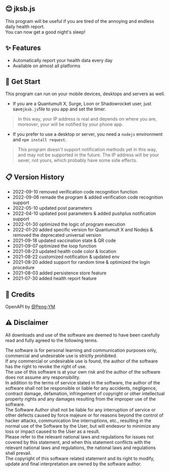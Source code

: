 ## 😊 jksb.js
This program will be useful if you are tired of the annoying and endless daily health report.  
You can now get a good night's sleep!

## ✨ Features
- Automatically report your health data every day
- Available on almost all platforms

## 🔔 Get Start
This program can run on your mobile devices, desktops and servers as well.  
- If you are a Quantumult X, Surge, Loon or Shadowrocket user, just save`jksb.js`file to you app and set the timer.
> In this way, your IP address is real and depends on where you are, moreover, your will be notified by your phone app.
- If you prefer to use a desktop or server, you need a `nodejs` environment and `npm install request`.
> This program doesn't support notification methods yet in this way, and may not be supported in the future. The IP address will be your sever, not yours, which probably have some side effects.

## 📋 Version History
- 2022-09-10 removed verification code recognition function
- 2022-09-06 remade the program & added verification code recognition support
- 2022-05-10 updated post parameters
- 2022-04-10 updated post parameters & added pushplus notification support
- 2022-01-30 optimized the logic of program execution
- 2022-01-20 added specific version for Quantumult X and Nodejs & removed the deprecated universal version
- 2021-09-18 updated vaccination state & QR code
- 2021-09-07 optimized the loop function
- 2021-08-23 updated health code color & location
- 2021-08-22 customized notification & updated env
- 2021-08-20 added support for random time & optimized the login procedure
- 2021-08-03 added persistence store feature
- 2021-07-30 added health report feature

## 🍺 Credits
OpenAPI by [@Peng-YM](https://github.com/Peng-YM)

## ⚠️ Disclaimer
All downloads and use of the software are deemed to have been carefully read and fully agreed to the following terms.

The software is for personal learning and communication purposes only, commercial and undesirable use is strictly prohibited.  
If any commercial or undesirable use is found, the author of the software has the right to revoke the right of use.  
The use of this software is at your own risk and the author of the software does not assume any responsibility.  
In addition to the terms of service stated in the software, the author of the software shall not be responsible or liable for any accidents, negligence, contract damage, defamation, infringement of copyright or other intellectual property rights and any damages resulting from the improper use of the software.  
The Software Author shall not be liable for any interruption of service or other defects caused by force majeure or for reasons beyond the control of hacker attacks, communication line interruptions, etc., resulting in the normal use of the Software by the User, but will endeavor to minimize any loss or impact caused to the User as a result.  
Please refer to the relevant national laws and regulations for issues not covered by this statement, and when this statement conflicts with the relevant national laws and regulations, the national laws and regulations shall prevail.  
The copyright of this software related statement and its right to modify, update and final interpretation are owned by the software author.
